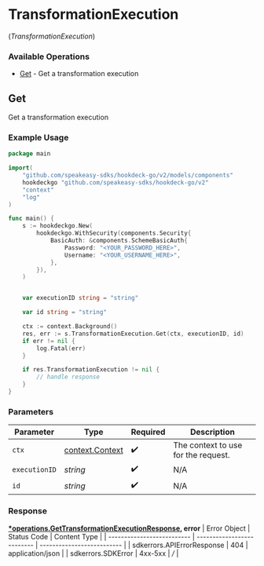 # TransformationExecution
(*TransformationExecution*)

### Available Operations

* [Get](#get) - Get a transformation execution

## Get

Get a transformation execution

### Example Usage

```go
package main

import(
	"github.com/speakeasy-sdks/hookdeck-go/v2/models/components"
	hookdeckgo "github.com/speakeasy-sdks/hookdeck-go/v2"
	"context"
	"log"
)

func main() {
    s := hookdeckgo.New(
        hookdeckgo.WithSecurity(components.Security{
            BasicAuth: &components.SchemeBasicAuth{
                Password: "<YOUR_PASSWORD_HERE>",
                Username: "<YOUR_USERNAME_HERE>",
            },
        }),
    )


    var executionID string = "string"

    var id string = "string"

    ctx := context.Background()
    res, err := s.TransformationExecution.Get(ctx, executionID, id)
    if err != nil {
        log.Fatal(err)
    }

    if res.TransformationExecution != nil {
        // handle response
    }
}
```

### Parameters

| Parameter                                             | Type                                                  | Required                                              | Description                                           |
| ----------------------------------------------------- | ----------------------------------------------------- | ----------------------------------------------------- | ----------------------------------------------------- |
| `ctx`                                                 | [context.Context](https://pkg.go.dev/context#Context) | :heavy_check_mark:                                    | The context to use for the request.                   |
| `executionID`                                         | *string*                                              | :heavy_check_mark:                                    | N/A                                                   |
| `id`                                                  | *string*                                              | :heavy_check_mark:                                    | N/A                                                   |


### Response

**[*operations.GetTransformationExecutionResponse](../../models/operations/gettransformationexecutionresponse.md), error**
| Error Object               | Status Code                | Content Type               |
| -------------------------- | -------------------------- | -------------------------- |
| sdkerrors.APIErrorResponse | 404                        | application/json           |
| sdkerrors.SDKError         | 4xx-5xx                    | */*                        |

